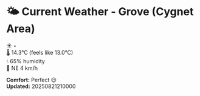 # 🌤️ Current Weather - Grove (Cygnet Area)

☀️ **-**  
🌡️ 14.3°C (feels like 13.0°C)  
💧 65% humidity  
💨 NE 4 km/h  

**Comfort:** Perfect 😌  
**Updated:** 20250821210000
